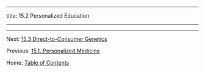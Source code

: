 ----------

title: 15.2 Personalized Education

----------


--------

Next: [15.3 Direct-to-Consumer Genetics](15.3_direct_to_consumer_genetics.md)

Previous: [15.1. Personalized Medicine](15.1_personalized_medicine.md)

Home: [Table of Contents](../README.md)
